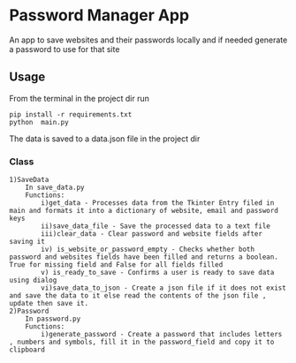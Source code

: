 # Password Manager App #

An app to save websites and their passwords locally and if needed generate a password to use for that site

## Usage ##

From the terminal in the project dir run

    pip install -r requirements.txt
    python  main.py

The data is saved to a data.json file in the project dir

### Class ###

    1)SaveData
        In save_data.py
        Functions:
            i)get_data - Processes data from the Tkinter Entry filed in main and formats it into a dictionary of website, email and password keys
            ii)save_data_file - Save the processed data to a text file
            iii)clear_data - Clear password and website fields after saving it
            iv) is_website_or_password_empty - Checks whether both password and websites fields have been filled and returns a boolean. True for missing field and False for all fields filled
            v) is_ready_to_save - Confirms a user is ready to save data using dialog
            vi)save_data_to_json - Create a json file if it does not exist and save the data to it else read the contents of the json file , update then save it.
    2)Password
        In password.py
        Functions:
            i)generate_password - Create a password that includes letters , numbers and symbols, fill it in the password_field and copy it to clipboard
